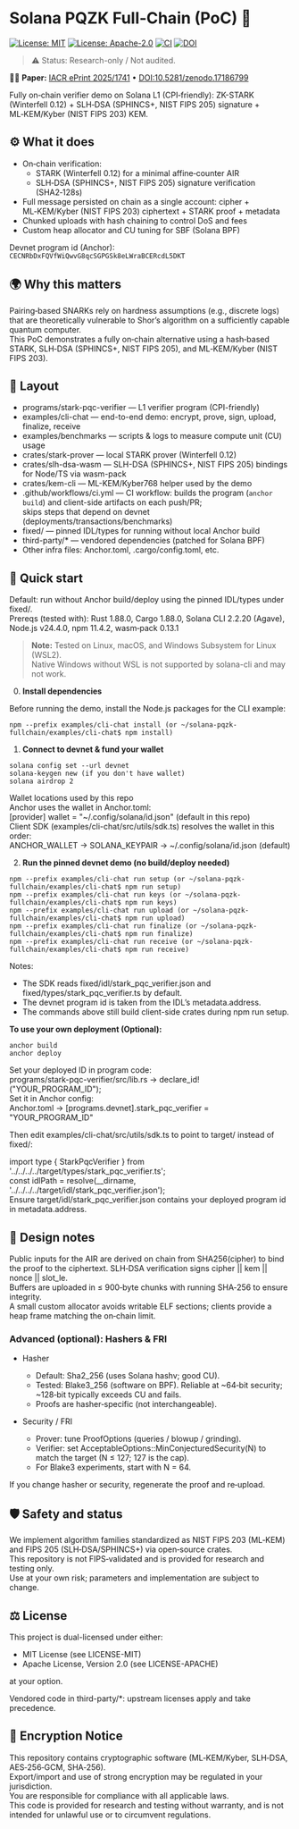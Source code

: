 # Solana PQZK Full‑Chain (PoC) 🧪

[![License: MIT](https://img.shields.io/badge/License-MIT-yellow.svg)](LICENSE)
[![License: Apache-2.0](https://img.shields.io/badge/License-Apache%202.0-blue.svg)](LICENSE)
[![CI](https://github.com/pqzk-labs/solana-pqzk-fullchain/actions/workflows/ci.yml/badge.svg)](https://github.com/pqzk-labs/solana-pqzk-fullchain/actions/workflows/ci.yml)
[![DOI](https://zenodo.org/badge/DOI/10.5281/zenodo.17186799.svg)](https://doi.org/10.5281/zenodo.17186799)

> ⚠️ Status: Research-only / Not audited.

🔬📄 **Paper:** [IACR ePrint 2025/1741](https://eprint.iacr.org/2025/1741) • [DOI:10.5281/zenodo.17186799](https://doi.org/10.5281/zenodo.17186799)

Fully on‑chain verifier demo on Solana L1 (CPI‑friendly):
ZK-STARK (Winterfell 0.12) + SLH‑DSA (SPHINCS+, NIST FIPS 205) signature + ML‑KEM/Kyber (NIST FIPS 203) KEM.

## ⚙️ What it does
- On‑chain verification:  
  - STARK (Winterfell 0.12) for a minimal affine‑counter AIR  
  - SLH‑DSA (SPHINCS+, NIST FIPS 205) signature verification (SHA2‑128s)
- Full message persisted on chain as a single account: cipher + ML‑KEM/Kyber (NIST FIPS 203) ciphertext + STARK proof + metadata
- Chunked uploads with hash chaining to control DoS and fees
- Custom heap allocator and CU tuning for SBF (Solana BPF)

Devnet program id (Anchor): `CECNRbDxFQVfWiQwvG8qcSGPGSk8eLWraBCERcdL5DKT`

## 🌍 Why this matters
Pairing‑based SNARKs rely on hardness assumptions (e.g., discrete logs) that are theoretically vulnerable to Shor’s algorithm on a sufficiently capable quantum computer.  
This PoC demonstrates a fully on‑chain alternative using a hash‑based STARK, SLH‑DSA (SPHINCS+, NIST FIPS 205), and ML‑KEM/Kyber (NIST FIPS 203).

## 📂 Layout
- programs/stark-pqc-verifier — L1 verifier program (CPI-friendly)  
- examples/cli-chat — end-to-end demo: encrypt, prove, sign, upload, finalize, receive  
- examples/benchmarks — scripts & logs to measure compute unit (CU) usage  
- crates/stark-prover — local STARK prover (Winterfell 0.12)  
- crates/slh-dsa-wasm — SLH-DSA (SPHINCS+, NIST FIPS 205) bindings for Node/TS via wasm-pack  
- crates/kem-cli — ML-KEM/Kyber768 helper used by the demo  
- .github/workflows/ci.yml — CI workflow: builds the program (`anchor build`) and client-side artifacts on each push/PR;  
  skips steps that depend on devnet (deployments/transactions/benchmarks)
- fixed/ — pinned IDL/types for running without local Anchor build  
- third-party/* — vendored dependencies (patched for Solana BPF)  
- Other infra files: Anchor.toml, .cargo/config.toml, etc.

## 🚀 Quick start
Default: run without Anchor build/deploy using the pinned IDL/types under fixed/.  
Prereqs (tested with): Rust 1.88.0, Cargo 1.88.0, Solana CLI 2.2.20 (Agave), Node.js v24.4.0, npm 11.4.2, wasm‑pack 0.13.1
> **Note:** Tested on Linux, macOS, and Windows Subsystem for Linux (WSL2).  
> Native Windows without WSL is not supported by solana-cli and may not work.

0. **Install dependencies**

Before running the demo, install the Node.js packages for the CLI example:  
```
npm --prefix examples/cli-chat install (or ~/solana-pqzk-fullchain/examples/cli-chat$ npm install)
```

1. **Connect to devnet & fund your wallet**
```
solana config set --url devnet
solana-keygen new (if you don't have wallet)
solana airdrop 2
```
Wallet locations used by this repo  
Anchor uses the wallet in Anchor.toml:  
[provider] wallet = "~/.config/solana/id.json" (default in this repo)  
Client SDK (examples/cli-chat/src/utils/sdk.ts) resolves the wallet in this order:  
ANCHOR_WALLET → SOLANA_KEYPAIR → ~/.config/solana/id.json (default)

2. **Run the pinned devnet demo (no build/deploy needed)**
```
npm --prefix examples/cli-chat run setup (or ~/solana-pqzk-fullchain/examples/cli-chat$ npm run setup)
npm --prefix examples/cli-chat run keys (or ~/solana-pqzk-fullchain/examples/cli-chat$ npm run keys)
npm --prefix examples/cli-chat run upload (or ~/solana-pqzk-fullchain/examples/cli-chat$ npm run upload)
npm --prefix examples/cli-chat run finalize (or ~/solana-pqzk-fullchain/examples/cli-chat$ npm run finalize)
npm --prefix examples/cli-chat run receive (or ~/solana-pqzk-fullchain/examples/cli-chat$ npm run receive)
```
Notes:
- The SDK reads fixed/idl/stark_pqc_verifier.json and fixed/types/stark_pqc_verifier.ts by default.
- The devnet program id is taken from the IDL’s metadata.address.
- The commands above still build client-side crates during npm run setup.

**To use your own deployment (Optional):**
```
anchor build
anchor deploy
```
Set your deployed ID in program code:  
programs/stark-pqc-verifier/src/lib.rs → declare_id!("YOUR_PROGRAM_ID");  
Set it in Anchor config:  
Anchor.toml → [programs.devnet].stark_pqc_verifier = "YOUR_PROGRAM_ID"

Then edit examples/cli-chat/src/utils/sdk.ts to point to target/ instead of fixed/:

import type { StarkPqcVerifier } from '../../../../target/types/stark_pqc_verifier.ts';  
const idlPath = resolve(__dirname, '../../../../target/idl/stark_pqc_verifier.json');  
Ensure target/idl/stark_pqc_verifier.json contains your deployed program id in metadata.address.

## 📝 Design notes
Public inputs for the AIR are derived on chain from SHA256(cipher) to bind the proof to the ciphertext.
SLH‑DSA verification signs cipher || kem || nonce || slot_le.  
Buffers are uploaded in ≤ 900‑byte chunks with running SHA‑256 to ensure integrity.  
A small custom allocator avoids writable ELF sections; clients provide a heap frame matching the on‑chain limit.

### Advanced (optional): Hashers & FRI
- Hasher
  - Default: Sha2_256 (uses Solana hashv; good CU).
  - Tested: Blake3_256 (software on BPF). Reliable at ~64‑bit security; ~128‑bit typically exceeds CU and fails.
  - Proofs are hasher‑specific (not interchangeable).

- Security / FRI
  - Prover: tune ProofOptions (queries / blowup / grinding).
  - Verifier: set AcceptableOptions::MinConjecturedSecurity(N) to match the target (N ≤ 127; 127 is the cap).
  - For Blake3 experiments, start with N = 64.

If you change hasher or security, regenerate the proof and re‑upload.

## 🛡️ Safety and status
We implement algorithm families standardized as NIST FIPS 203 (ML‑KEM) and FIPS 205 (SLH‑DSA/SPHINCS+) via open‑source crates.  
This repository is not FIPS‑validated and is provided for research and testing only.  
Use at your own risk; parameters and implementation are subject to change.

## ⚖️ License
This project is dual-licensed under either:

- MIT License (see LICENSE-MIT)
- Apache License, Version 2.0 (see LICENSE-APACHE)

at your option.  

Vendored code in third-party/*: upstream licenses apply and take precedence.

## 🔐 Encryption Notice
This repository contains cryptographic software (ML‑KEM/Kyber, SLH‑DSA, AES‑256‑GCM, SHA‑256).  
Export/import and use of strong encryption may be regulated in your jurisdiction.  
You are responsible for compliance with all applicable laws.  
This code is provided for research and testing without warranty, and is not intended for unlawful use or to circumvent regulations.
